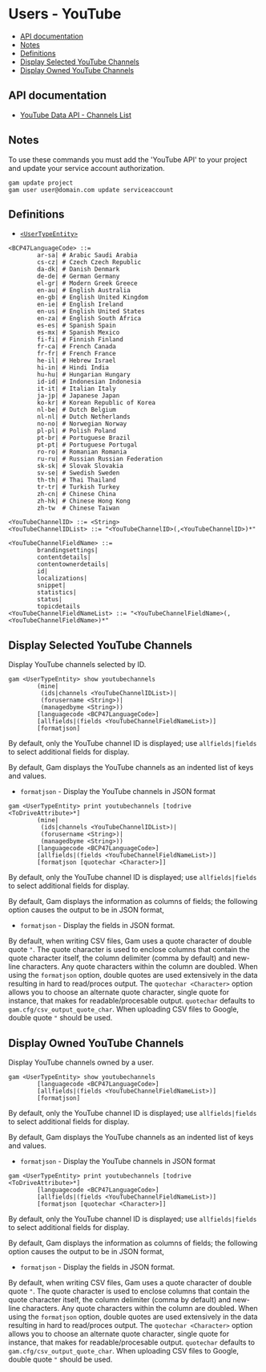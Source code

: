 # Users - YouTube
- [API documentation](#api-documentation)
- [Notes](#notes)
- [Definitions](#definitions)
- [Display Selected YouTube Channels](#display-selected-youtube-channels)
- [Display Owned YouTube Channels](#display-owned-youtube-channels)

## API documentation
* [YouTube Data API - Channels List](https://developers.google.com/youtube/v3/docs/channels/list)

## Notes
To use these commands you must add the 'YouTube API' to your project and update your service account authorization.
```
gam update project
gam user user@domain.com update serviceaccount
```

## Definitions
* [`<UserTypeEntity>`](Collections-of-Users)
```
<BCP47LanguageCode> ::=
        ar-sa| # Arabic Saudi Arabia
        cs-cz| # Czech Czech Republic
        da-dk| # Danish Denmark
        de-de| # German Germany
        el-gr| # Modern Greek Greece
        en-au| # English Australia
        en-gb| # English United Kingdom
        en-ie| # English Ireland
        en-us| # English United States
        en-za| # English South Africa
        es-es| # Spanish Spain
        es-mx| # Spanish Mexico
        fi-fi| # Finnish Finland
        fr-ca| # French Canada
        fr-fr| # French France
        he-il| # Hebrew Israel
        hi-in| # Hindi India
        hu-hu| # Hungarian Hungary
        id-id| # Indonesian Indonesia
        it-it| # Italian Italy
        ja-jp| # Japanese Japan
        ko-kr| # Korean Republic of Korea
        nl-be| # Dutch Belgium
        nl-nl| # Dutch Netherlands
        no-no| # Norwegian Norway
        pl-pl| # Polish Poland
        pt-br| # Portuguese Brazil
        pt-pt| # Portuguese Portugal
        ro-ro| # Romanian Romania
        ru-ru| # Russian Russian Federation
        sk-sk| # Slovak Slovakia
        sv-se| # Swedish Sweden
        th-th| # Thai Thailand
        tr-tr| # Turkish Turkey
        zh-cn| # Chinese China
        zh-hk| # Chinese Hong Kong
        zh-tw  # Chinese Taiwan

<YouTubeChannelID> ::= <String>
<YouTubeChannelIDList> ::= "<YouTubeChannelID>(,<YouTubeChannelID>)*"

<YouTubeChannelFieldName> ::=
        brandingsettings|
        contentdetails|
        contentownerdetails|
        id|
        localizations|
        snippet|
        statistics|
        status|
        topicdetails
<YouTubeChannelFieldNameList> ::= "<YouTubeChannelFieldName>(,<YouTubeChannelFieldName>)*"
```
## Display Selected YouTube Channels
Display YouTube channels selected by ID.
```
gam <UserTypeEntity> show youtubechannels
        (mine|
         (ids|channels <YouTubeChannelIDList>)|
         (forusername <String>)|
         (managedbyme <String>))
        [languagecode <BCP47LanguageCode>]
        [allfields|(fields <YouTubeChannelFieldNameList>)]
        [formatjson]
```
By default, only the YouTube channel ID is displayed; use `allfields|fields` to select additional fields for display.

By default, Gam displays the YouTube channels as an indented list of keys and values.
* `formatjson` - Display the YouTube channels in JSON format

```
gam <UserTypeEntity> print youtubechannels [todrive <ToDriveAttribute>*]
        (mine|
         (ids|channels <YouTubeChannelIDList>)|
         (forusername <String>)|
         (managedbyme <String>))
        [languagecode <BCP47LanguageCode>]
        [allfields|(fields <YouTubeChannelFieldNameList>)]
        [formatjson [quotechar <Character>]]
```
By default, only the YouTube channel ID is displayed; use `allfields|fields` to select additional fields for display.

By default, Gam displays the information as columns of fields; the following option causes the output to be in JSON format,
* `formatjson` - Display the fields in JSON format.

By default, when writing CSV files, Gam uses a quote character of double quote `"`. The quote character is used to enclose columns that contain
the quote character itself, the column delimiter (comma by default) and new-line characters. Any quote characters within the column are doubled.
When using the `formatjson` option, double quotes are used extensively in the data resulting in hard to read/proces output.
The `quotechar <Character>` option allows you to choose an alternate quote character, single quote for instance, that makes for readable/procesable output.
`quotechar` defaults to `gam.cfg/csv_output_quote_char`. When uploading CSV files to Google, double quote `"` should be used.

## Display Owned YouTube Channels
Display YouTube channels owned by a user.
```
gam <UserTypeEntity> show youtubechannels
        [languagecode <BCP47LanguageCode>]
        [allfields|(fields <YouTubeChannelFieldNameList>)]
        [formatjson]
```
By default, only the YouTube channel ID is displayed; use `allfields|fields` to select additional fields for display.

By default, Gam displays the YouTube channels as an indented list of keys and values.
* `formatjson` - Display the YouTube channels in JSON format

```
gam <UserTypeEntity> print youtubechannels [todrive <ToDriveAttribute>*]
        [languagecode <BCP47LanguageCode>]
        [allfields|(fields <YouTubeChannelFieldNameList>)]
        [formatjson [quotechar <Character>]]
```
By default, only the YouTube channel ID is displayed; use `allfields|fields` to select additional fields for display.

By default, Gam displays the information as columns of fields; the following option causes the output to be in JSON format,
* `formatjson` - Display the fields in JSON format.

By default, when writing CSV files, Gam uses a quote character of double quote `"`. The quote character is used to enclose columns that contain
the quote character itself, the column delimiter (comma by default) and new-line characters. Any quote characters within the column are doubled.
When using the `formatjson` option, double quotes are used extensively in the data resulting in hard to read/proces output.
The `quotechar <Character>` option allows you to choose an alternate quote character, single quote for instance, that makes for readable/procesable output.
`quotechar` defaults to `gam.cfg/csv_output_quote_char`. When uploading CSV files to Google, double quote `"` should be used.

